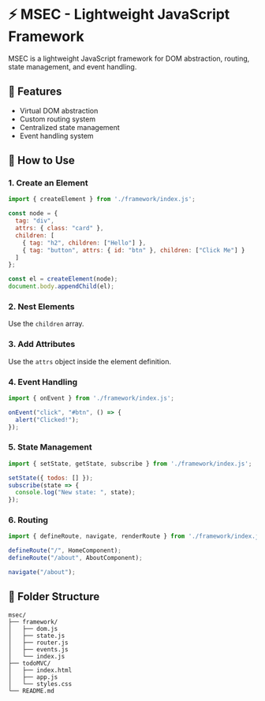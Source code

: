 # ⚡ MSEC - Lightweight JavaScript Framework

MSEC is a lightweight JavaScript framework for DOM abstraction, routing, state management, and event handling.

## 🚀 Features
- Virtual DOM abstraction
- Custom routing system
- Centralized state management
- Event handling system

## 📌 How to Use

### 1. Create an Element
```js
import { createElement } from './framework/index.js';

const node = {
  tag: "div",
  attrs: { class: "card" },
  children: [
    { tag: "h2", children: ["Hello"] },
    { tag: "button", attrs: { id: "btn" }, children: ["Click Me"] }
  ]
};

const el = createElement(node);
document.body.appendChild(el);
```

### 2. Nest Elements
Use the `children` array.

### 3. Add Attributes
Use the `attrs` object inside the element definition.

### 4. Event Handling
```js
import { onEvent } from './framework/index.js';

onEvent("click", "#btn", () => {
  alert("Clicked!");
});
```

### 5. State Management
```js
import { setState, getState, subscribe } from './framework/index.js';

setState({ todos: [] });
subscribe(state => {
  console.log("New state: ", state);
});
```

### 6. Routing
```js
import { defineRoute, navigate, renderRoute } from './framework/index.js';

defineRoute("/", HomeComponent);
defineRoute("/about", AboutComponent);

navigate("/about");
```

## 📂 Folder Structure
```
msec/
├── framework/
│   ├── dom.js
│   ├── state.js
│   ├── router.js
│   ├── events.js
│   └── index.js
├── todoMVC/
│   ├── index.html
│   ├── app.js
│   └── styles.css
└── README.md
```

